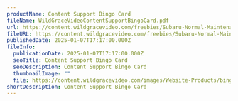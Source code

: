 ```yaml
---
productName: Content Support Bingo Card
fileName: WildGraceVideoContentSupportBingoCard.pdf
url: https://content.wildgracevideo.com/freebies/Subaru-Normal-Maintenance-Schedule.pdf
fileURL: https://content.wildgracevideo.com/freebies/Subaru-Normal-Maintenance-Schedule.pdf
publishedDate: 2025-01-07T17:17:00.000Z
fileInfo:
  publicationDate: 2025-01-07T17:17:00.000Z
  seoTitle: Content Support Bingo Card
  seoDescription: Content Support Bingo Card
  thumbnailImage: ""
  file: https://content.wildgracevideo.com/images/Website-Products/bingo_thumbnail.png
shortDescription: Content Support Bingo Card
---
```


